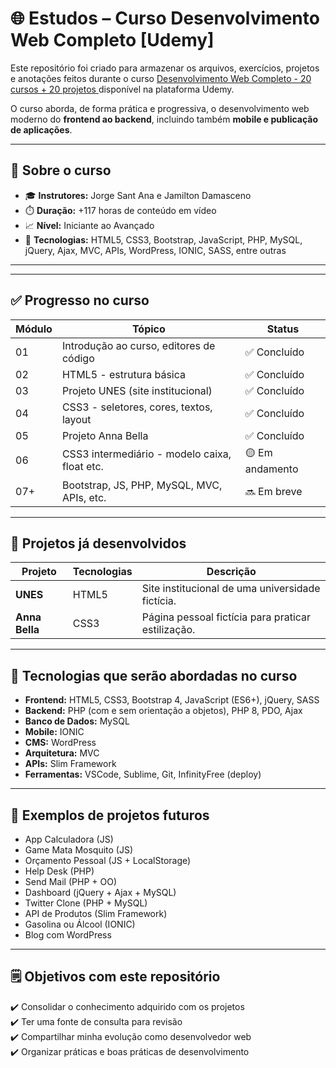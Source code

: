 # 🌐 Estudos – Curso Desenvolvimento Web Completo [Udemy]

Este repositório foi criado para armazenar os arquivos, exercícios, projetos e anotações feitos durante o curso  <a href="https://www.udemy.com/share/101WqG3@rgIS4129fx_Ww_2Wk_Tw_MtKkz5yAFAI4kSdGQTGMjqnk06yeUWxYDcLCklgg0VKLw==/" target="_blank" rel="external">Desenvolvimento Web Completo - 20 cursos + 20 projetos
</a> disponível na plataforma Udemy.

O curso aborda, de forma prática e progressiva, o desenvolvimento web moderno do **frontend ao backend**, incluindo também **mobile e publicação de aplicações**.

---

## 🧠 Sobre o curso

- 🎓 **Instrutores:** Jorge Sant Ana e Jamilton Damasceno  
- ⏱️ **Duração:** +117 horas de conteúdo em vídeo  
- 📈 **Nível:** Iniciante ao Avançado  
- 🧰 **Tecnologias:** HTML5, CSS3, Bootstrap, JavaScript, PHP, MySQL, jQuery, Ajax, MVC, APIs, WordPress, IONIC, SASS, entre outras

---


---

## ✅ Progresso no curso

| Módulo | Tópico                                         | Status       |
|--------|------------------------------------------------|--------------|
| 01     | Introdução ao curso, editores de código        | ✅ Concluído |
| 02     | HTML5 - estrutura básica                       | ✅ Concluído |
| 03     | Projeto UNES (site institucional)              | ✅ Concluído |
| 04     | CSS3 - seletores, cores, textos, layout        | ✅ Concluído |
| 05     | Projeto Anna Bella                             | ✅ Concluído |
| 06     | CSS3 intermediário - modelo caixa, float etc.  | 🟡 Em andamento |
| 07+    | Bootstrap, JS, PHP, MySQL, MVC, APIs, etc.     | 🔜 Em breve  |

---

## 💼 Projetos já desenvolvidos

| Projeto                 | Tecnologias  | Descrição |
|------------------------|--------------|-----------|
| **UNES**               | HTML5        | Site institucional de uma universidade fictícia. |
| **Anna Bella**         | CSS3         | Página pessoal fictícia para praticar estilização. |

---

## 🚀 Tecnologias que serão abordadas no curso

- **Frontend:** HTML5, CSS3, Bootstrap 4, JavaScript (ES6+), jQuery, SASS
- **Backend:** PHP (com e sem orientação a objetos), PHP 8, PDO, Ajax
- **Banco de Dados:** MySQL
- **Mobile:** IONIC
- **CMS:** WordPress
- **Arquitetura:** MVC
- **APIs:** Slim Framework
- **Ferramentas:** VSCode, Sublime, Git, InfinityFree (deploy)

---

## 🧩 Exemplos de projetos futuros

- App Calculadora (JS)
- Game Mata Mosquito (JS)
- Orçamento Pessoal (JS + LocalStorage)
- Help Desk (PHP)
- Send Mail (PHP + OO)
- Dashboard (jQuery + Ajax + MySQL)
- Twitter Clone (PHP + MySQL)
- API de Produtos (Slim Framework)
- Gasolina ou Álcool (IONIC)
- Blog com WordPress

---

## 🗒️ Objetivos com este repositório

✔️ Consolidar o conhecimento adquirido com os projetos  
✔️ Ter uma fonte de consulta para revisão  
✔️ Compartilhar minha evolução como desenvolvedor web  
✔️ Organizar práticas e boas práticas de desenvolvimento  
